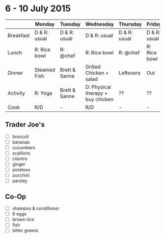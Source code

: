 # 6 - 10 July 2015

|                             | Monday     | Tuesday     | Wednesday     | Thursday     | Friday     |
|-----------------------------|------------|-------------|---------------|--------------|------------|
| Breakfast | D & R: usual   | D & R: usual    | D & R: usual    | D & R: usual     | D & R: usual   |
| Lunch     | R: Rice bowl | R: @chef    | R: Rice bowl    | R: @chef     | R: Rice bowl   |
| Dinner    | Steamed Fish  | Brett & Sanne    | Grilled Chicken + salad      | Leftovers     | Out   |
| Activity  | R: Yoga   | Brett & Sanne    | D: Physical therapy + buy chicken   | ??    | ??  |
| Cook      | R/D   | -    | R/D      | -    | -     |

## Trader Joe's
- [ ] broccoli
- [ ] bananas
- [ ] cucumbers
- [ ] scallions
- [ ] cilantro
- [ ] ginger
- [ ] potatoes
- [ ] zucchini
- [ ] parsley

## Co-Op
- [ ] shampoo & conditioner
- [ ] 6 eggs
- [ ] brown rice
- [ ] fish
- [ ] bitter greens

